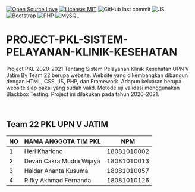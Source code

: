[![Open Source Love](https://badges.frapsoft.com/os/v1/open-source.svg?style=flat)](https://github.com/ellerbrock/open-source-badges/)
[![License: MIT](https://img.shields.io/badge/License-MIT-green.svg)](https://opensource.org/licenses/MIT)
![GitHub last commit](https://img.shields.io/github/last-commit/devancakra/PROJECT-PKL-SISTEM-PELAYANAN-KLINIK-KESEHATAN)
![JS](https://img.shields.io/badge/javascript%20-%23323330.svg?&style=flat&logo=javascript&logoColor=%23F7DF1E)
![Bootstrap](https://img.shields.io/badge/-Bootstrap-purple.svg?&logo=bootstrap&logoColor=white)
![PHP](https://img.shields.io/badge/-PHP-grey.svg?&logo=PHP&logoColor=white)
![MySQL](https://img.shields.io/badge/-MySQL-black.svg?style=flat&logo=mysql&logoColor=white)

# PROJECT-PKL-SISTEM-PELAYANAN-KLINIK-KESEHATAN
Project PKL 2020-2021 Tentang Sistem Pelayanan Klinik Kesehatan UPN V Jatim By Team 22 berupa website. Website yang dikembangkan dibangun dengan HTML, CSS, JS, PHP, dan Framework. Adapun keluaran berupa website siap pakai yang sudah valid. Metode uji validasi menggunakan Blackbox Testing. Project ini dilakukan pada tahun 2020-2021.

<br>

## Team 22 PKL UPN V JATIM
| NO | NAMA ANGGOTA TIM PKL | NPM |
| --- | --- | --- |
| 1 | Heri Khariono | 18081010002 |
| 2 | Devan Cakra Mudra Wijaya | 18081010013 |
| 3 | Haidar Ananta Kusuma | 18081010057 |
| 4 | Rifky Akhmad Fernanda | 18081010126 |
